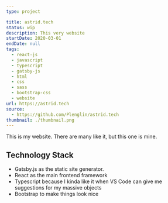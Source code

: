 ```yaml
---
type: project

title: astrid.tech
status: wip
description: This very website
startDate: 2020-03-01
endDate: null
tags:
  - react-js
  - javascript
  - typescript
  - gatsby-js
  - html
  - css
  - sass
  - bootstrap-css
  - website
url: https://astrid.tech
source:
  - https://github.com/Plenglin/astrid.tech
thumbnail: ./thumbnail.png
---
```


This is my website. There are many like it, but this one is mine.

## Technology Stack

- Gatsby.js as the static site generator.
- React as the main frontend framework
- Typescript because I kinda like it when VS Code can give me suggestions for my massive objects
- Bootstrap to make things look nice
